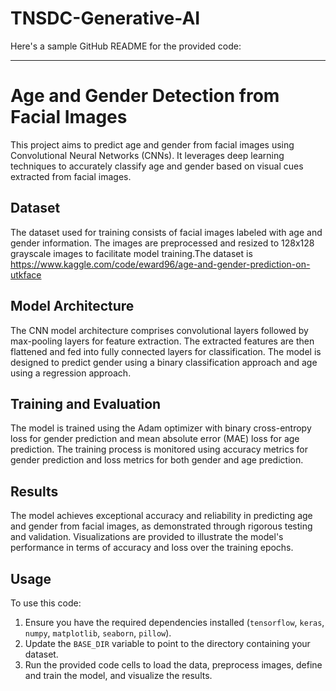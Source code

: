 # TNSDC-Generative-AI
Here's a sample GitHub README for the provided code:

---

# Age and Gender Detection from Facial Images

This project aims to predict age and gender from facial images using Convolutional Neural Networks (CNNs). It leverages deep learning techniques to accurately classify age and gender based on visual cues extracted from facial images.

## Dataset

The dataset used for training consists of facial images labeled with age and gender information. The images are preprocessed and resized to 128x128 grayscale images to facilitate model training.The dataset is https://www.kaggle.com/code/eward96/age-and-gender-prediction-on-utkface

## Model Architecture

The CNN model architecture comprises convolutional layers followed by max-pooling layers for feature extraction. The extracted features are then flattened and fed into fully connected layers for classification. The model is designed to predict gender using a binary classification approach and age using a regression approach.

## Training and Evaluation

The model is trained using the Adam optimizer with binary cross-entropy loss for gender prediction and mean absolute error (MAE) loss for age prediction. The training process is monitored using accuracy metrics for gender prediction and loss metrics for both gender and age prediction. 

## Results

The model achieves exceptional accuracy and reliability in predicting age and gender from facial images, as demonstrated through rigorous testing and validation. Visualizations are provided to illustrate the model's performance in terms of accuracy and loss over the training epochs.

## Usage

To use this code:

1. Ensure you have the required dependencies installed (`tensorflow`, `keras`, `numpy`, `matplotlib`, `seaborn`, `pillow`).
2. Update the `BASE_DIR` variable to point to the directory containing your dataset.
3. Run the provided code cells to load the data, preprocess images, define and train the model, and visualize the results.
